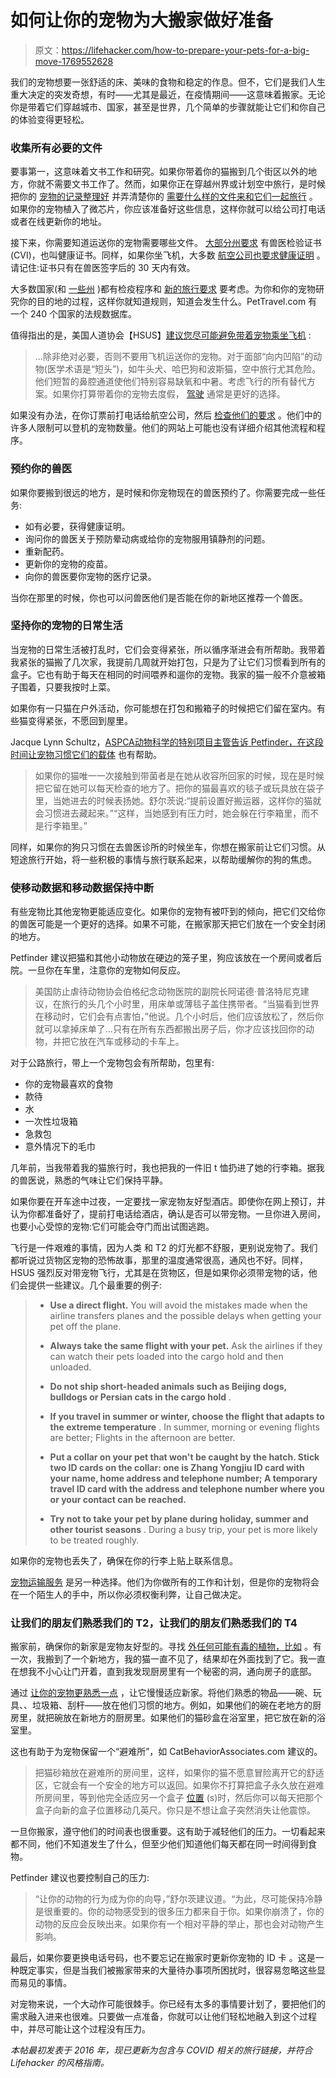 # 如何让你的宠物为大搬家做好准备

> 原文：<https://lifehacker.com/how-to-prepare-your-pets-for-a-big-move-1769552628>

我们的宠物想要一张舒适的床、美味的食物和稳定的作息。但不，它们是我们人生重大决定的突发奇想，有时——尤其是最近，在疫情期间——这意味着搬家。无论你是带着它们穿越城市、国家，甚至是世界，几个简单的步骤就能让它们和你自己的体验变得更轻松。



### 收集所有必要的文件

要事第一，这意味着文书工作和研究。如果你带着你的猫搬到几个街区以外的地方，你就不需要文书工作了。然而，如果你正在穿越州界或计划空中旅行，是时候把你的 [宠物的记录整理好](http://lifehacker.com/pawprint-manages-your-pet-s-health-data-1743649634) 并弄清楚你的 [需要什么样的文件来和它们一起旅行](https://lifehacker.com/what-to-do-and-what-to-avoid-when-traveling-with-your-p-5803853) 。如果你的宠物植入了微芯片，你应该准备好这些信息，这样你就可以给公司打电话或者在线更新你的地址。

接下来，你需要知道运送你的宠物需要哪些文件。 [大部分州要求](https://www.avma.org/Advocacy/StateAndLocal/Pages/certificates-veterinary-inspection.aspx) 有兽医检验证书(CVI)，也叫健康证书。同样，如果你坐飞机，大多数 [航空公司也要求健康证明](http://lifehacker.com/make-sure-to-get-a-vet-s-note-before-flying-with-your-p-1742913050) 。请记住:证书只有在兽医签字后的 30 天内有效。

大多数国家(和 [一些州](https://lifehacker.com/stay-up-to-date-on-covid-travel-restrictions-with-this-1845011555) )都有检疫程序和 [新的旅行要求](https://lifehacker.com/how-to-plan-your-pandemic-holiday-air-travel-1845131418) 要考虑。为你和你的宠物研究你的目的地的过程，这样你就知道规则，知道会发生什么。PetTravel.com 有一个 240 个国家的法规数据库。

值得指出的是，美国人道协会【HSUS】[建议您尽可能避免带着宠物乘坐飞机](http://www.humanesociety.org/animals/resources/tips/traveling_tips_pets_ships_planes_trains.html) :

> ...除非绝对必要，否则不要用飞机运送你的宠物。对于面部“向内凹陷”的动物(医学术语是“短头”)，如牛头犬、哈巴狗和波斯猫，空中旅行尤其危险。他们短暂的鼻腔通道使他们特别容易缺氧和中暑。考虑飞行的所有替代方案。如果你打算带着你的宠物去度假， [驾驶](http://www.humanesociety.org/animals/resources/tips/traveling_tips_pets_ships_planes_trains.html?credit=web_id110483989#car) 通常是更好的选择。

如果没有办法，在你订票前打电话给航空公司，然后 [检查他们的要求](https://lifehacker.com/find-out-if-your-pet-can-fly-in-cabin-with-this-guide-t-1727897239) 。他们中的许多人限制可以登机的宠物数量。他们的网站上可能也没有详细介绍其他流程和程序。

### 预约你的兽医

如果你要搬到很远的地方，是时候和你宠物现在的兽医预约了。你需要完成一些任务:

*   如有必要，获得健康证明。
*   询问你的兽医关于预防晕动病或给你的宠物服用镇静剂的问题。
*   重新配药。
*   更新你的宠物的疫苗。
*   向你的兽医要你宠物的医疗记录。

当你在那里的时候，你也可以问兽医他们是否能在你的新地区推荐一个兽医。

### 坚持你的宠物的日常生活

当宠物的日常生活被打乱时，它们会变得紧张，所以循序渐进会有所帮助。我带着我紧张的猫搬了几次家，我提前几周就开始打包，只是为了让它们习惯看到所有的盒子。它也有助于每天在相同的时间喂养和遛你的宠物。我家的猫一般不介意被箱子围着，只要我按时上菜。

如果你有一只猫在户外活动，你可能想在打包和搬箱子的时候把它们留在室内。有些猫变得紧张，不愿回到屋里。

Jacque Lynn Schultz，[ASPCA](https://www.aspca.org)[动物科学的特别项目主管告诉 Petfinder，在这段时间让宠物习惯它们的载体](https://www.petfinder.com/dogs/living-with-your-dog/moving-pets) 也有帮助。

> 如果你的猫唯一一次接触到带菌者是在她从收容所回家的时候，现在是时候把它留在她可以每天检查的地方了。把你的猫最喜欢的毯子或玩具放在袋子里，当她进去的时候表扬她。舒尔茨说:“提前设置好搬运器，这样你的猫就会习惯进去藏起来。”“这样，当她感到有压力时，她会躲在行李箱里，而不是行李箱里。”

同样，如果你的狗只习惯在去兽医诊所的时候坐车，你想在搬家前让它们习惯。从短途旅行开始，将一些积极的事情与旅行联系起来，以帮助缓解你的狗的焦虑。

### 使移动数据和移动数据保持中断

有些宠物比其他宠物更能适应变化。如果你的宠物有被吓到的倾向，把它们交给你的兽医可能是一个更好的选择。如果不可能，在搬家那天把它们放在一个安全封闭的地方。

Petfinder 建议把猫和其他小动物放在硬边的笼子里，狗应该放在一个房间或者后院。一旦你在车里，注意你的宠物如何反应。

> 美国防止虐待动物协会伯格纪念动物医院的副院长阿诺德·普洛特尼克建议，在旅行的头几个小时里，用床单或薄毯子盖住携带者。“当猫看到世界在移动时，它们会有点害怕，”他说。几个小时后，他们应该放松了，然后你就可以拿掉床单了...只有在所有东西都搬出房子后，你才应该找回你的动物，并把它放在汽车或移动的卡车上。

对于公路旅行，带上一个宠物包会有所帮助，包里有:

*   你的宠物最喜欢的食物
*   款待
*   水
*   一次性垃圾箱
*   急救包
*   意外情况下的毛巾

几年前，当我带着我的猫旅行时，我也把我的一件旧 t 恤扔进了她的行李箱。据我的兽医说，熟悉的气味让它们保持平静。

如果你要在开车途中过夜，一定要找一家宠物友好型酒店。即使你在网上预订，并认为你都准备好了，提前打电话给酒店，确认是否可以带宠物。一旦你进入房间，也要小心受惊的宠物:它们可能会夺门而出试图逃跑。

飞行是一件艰难的事情，因为人类 和 T2 的灯光都不舒服，更别说宠物了。我们都听说过货物区宠物的恐怖故事，那里的温度通常很高，通风也不好。同样，HSUS 强烈反对带宠物飞行，尤其是在货物区，但是如果你必须带宠物的话，他们会提供一些建议。几个最重要的例子:

> *   **Use a direct flight.** You will avoid the mistakes made when the airline transfers planes and the possible delays when getting your pet off the plane.
>     
> *   **Always take the same flight with your pet.** Ask the airlines if they can watch their pets loaded into the cargo hold and then unloaded.
>     
> *   **Do not ship short-headed animals such as Beijing dogs, bulldogs or Persian cats in the cargo hold** .
>     
> *   **If you travel in summer or winter, choose the flight that adapts to the extreme temperature** . In summer, morning or evening flights are better; Flights in the afternoon are better.
>     
> *   **Put a collar on your pet that won't be caught by the hatch. Stick two ID cards on the collar: one is Zhang Yongjiu ID card with your name, home address and telephone number; A temporary travel ID card with the address and telephone number where you or your contact can be reached.** 
> *   **Try not to take your pet by plane during holiday, summer and other tourist seasons** . During a busy trip, your pet is more likely to be treated roughly.

如果你的宠物也丢失了，确保在你的行李上贴上联系信息。

[宠物运输服务](http://www.ipata.org) 是另一种选择。他们为你做所有的工作和计划，但是你的宠物将会在一个陌生人的手中，所以你必须权衡利弊，让自己做决定。

### 让我们的朋友们熟悉我们的 T2，让我们的朋友们熟悉我们的 T4

搬家前，确保你的新家是宠物友好型的。寻找 [外任何可能有毒的植物，比如](https://lifehacker.com/the-12-most-common-plants-that-are-toxic-to-cats-and-do-1749866530) 。有一次，我搬到了一个新地方，我的猫一直不见了，结果却在外面找到了它。我一直在想我不小心让门开着，直到我发现厨房里有一个秘密的洞，通向房子的底部。

通过 [让你的宠物更熟悉一点](https://lifehacker.com/how-to-keep-your-pets-from-ruining-your-stuff-1682021511) ，让它慢慢适应新家。将他们熟悉的物品——碗、玩具、、垃圾箱、刮杆——放在他们习惯的地方。例如，如果他们的碗在老地方的厨房里，就把碗放在新地方的厨房里。如果他们的猫砂盒在浴室里，把它放在新的浴室里。

这也有助于为宠物保留一个“避难所”，如 CatBehaviorAssociates.com 建议的。

> 把猫砂箱放在避难所的房间里，这样，如果你的猫不愿意冒险离开它的舒适区，它就会有一个安全的地方可以返回。如果你不打算把盒子永久放在避难所房间里，等到他完全适应另一个盒子 [位置](http://www.catbehaviorassociates.com/changing-litter-box-location) (s)时，然后你可以每天把那个盒子向新的盒子位置移动几英尺。你只是不想让盒子突然消失让他震惊。

一旦你搬家，遵守他们的时间表也很重要。这有助于减轻他们的压力。一切看起来都不同，他们不知道发生了什么，但至少他们知道他们每天都在同一时间得到食物。

Petfinder 建议也要控制自己的压力:

> “让你的动物的行为成为你的向导，”舒尔茨建议道。“为此，尽可能保持冷静是很重要的。你的动物感受到的很多压力都来自于你。如果你崩溃了，你的动物的反应会反映出来。如果你有一个相对平静的举止，那也会对动物产生影响。

最后，如果你要更换电话号码，也不要忘记在搬家时更新你宠物的 ID 卡 。这是一种既定事实，但是当我们被搬家带来的大量待办事项所困扰时，很容易忽略这些显而易见的事情。

对宠物来说，一个大动作可能很棘手。你已经有太多的事情要计划了，要把他们的需求融入进来也很难。只要做一点准备，你就可以让他们轻松地融入到这个过程中，并尽可能让这个过程没有压力。

*本帖最初发表于 2016 年，现已更新为包含与 COVID 相关的旅行链接，并符合 Lifehacker 的风格指南。*